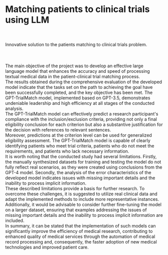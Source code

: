 # Matching patients to clinical trials using LLM
<br/>
<br/>
Innovative solution to the patients matching to clinical trials problem.
<br/>
<br/>
<br/>
<br/>
The main objective of the project was to develop an effective large language model that enhances the accuracy and speed of processing textual medical data in the patient-clinical trial matching process.
<br/>
The results obtained during the comprehensive evaluation of the developed model indicate that the tasks set on the path to achieving the goal have been successfully completed, and the key objective has been met. The GPT-TrialMatch model, implemented based on GPT-3.5, demonstrates undeniable leadership and high efficiency at all stages of the conducted analysis.
<br/>
The GPT-TrialMatch model can effectively predict a research participant's compliance with the inclusion/exclusion criteria, providing not only a final eligibility conclusion for each criterion but also a substantive justification for the decision with references to relevant sentences.
<br/>
Moreover, predictions at the criterion level can be used for generalized eligibility assessment. The GPT-TrialMatch model is capable of clearly identifying patients who meet trial criteria, patients who do not meet the requirements, and patients who lack necessary information.
<br/>
It is worth noting that the conducted study had several limitations. Firstly, the manually synthesized datasets for training and testing the model do not fully reflect real scenarios, as they were created using conclusions from the GPT-4 model. Secondly, the analysis of the error characteristics of the developed model indicates issues with missing important details and the inability to process implicit information.
<br/>
These described limitations provide a basis for further research. To overcome these challenges, it is suggested to utilize real clinical data and adapt the implemented methods to include more representative instances. Additionally, it would be advisable to consider further fine-tuning the model on a larger dataset, ensuring that examples addressing the issues of missing important details and the inability to process implicit information are included.
<br/>
In summary, it can be stated that the implementation of such models can significantly improve the efficiency of medical research, contributing to enhanced quality of medical services through the automation of medical record processing and, consequently, the faster adoption of new medical technologies and improved patient care.
